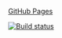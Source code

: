 [GitHub Pages](https://tomcxa.github.io/HelpDesk)

[![Build status](https://ci.appveyor.com/api/projects/status/shwimlmt6m80u1nw?svg=true)](https://ci.appveyor.com/project/tomcxa/helpdesk)

